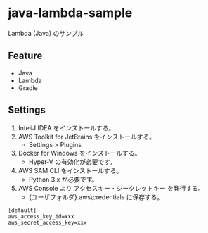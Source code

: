 # java-lambda-sample
Lambda (Java) のサンプル

## Feature
- Java
- Lambda
- Gradle

## Settings
1. InteliJ IDEA をインストールする。
2. AWS Toolkit for JetBrains をインストールする。
	- Settings > Plugins
3. Docker for Windows をインストールする。
	- Hyper-V の有効化が必要です。
4. AWS SAM CLI をインストールする。
	- Python 3.x が必要です。
5. AWS Console より アクセスキー・シークレットキー を発行する。
	- {ユーザフォルダ}\.aws\credentials に保存する。
```
[default]
aws_access_key_id=xxx
aws_secret_access_key=xxx
```
